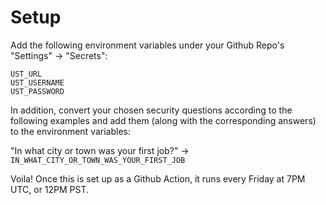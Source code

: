 # Setup

Add the following environment variables under your Github Repo's "Settings" -> "Secrets":

```
UST_URL
UST_USERNAME
UST_PASSWORD
```

In addition, convert your chosen security questions according to the following examples and add them (along with the corresponding answers) to the environment variables:

"In what city or town was your first job?" -> `IN_WHAT_CITY_OR_TOWN_WAS_YOUR_FIRST_JOB`

Voila! Once this is set up as a Github Action, it runs every Friday at 7PM UTC, or 12PM PST.
